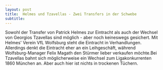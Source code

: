 ```yaml
---
layout: post
title:  Helmes und Tzavellas - Zwei Transfers in der Schwebe
subtitle:  
---
```


Sowohl der Transfer von Patrick Helmes zur Eintracht als auch der Wechsel von Georgios Tzavellas sind möglich - aber noch keineswegs gesichert. Mit Helmes' Verein VfL Wolfsburg steht die Eintracht in Verhandlungen. Allerdings denkt die Eintracht eher an ein Leihgeschäft, während Wolfsburg-Manager Felix Magath den Stürmer lieber verkaufen möchte.Bei Tzavellas bahnt sich möglicherweise ein Wechsel zum Ligakonkurrenten 1860 München an. Aber auch hier ist nichts in trockenen Tüchern.


